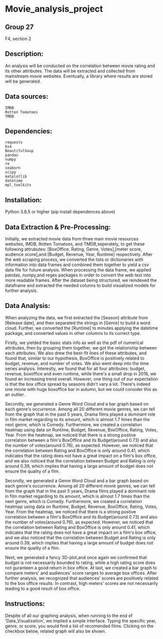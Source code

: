 # Movie_analysis_project

## Group 27
F4, section 2
## Description:
An analysis will be conducted on the correlation between movie rating and its other attributes. The data will be extracted and collected from mainstream movie websites. Eventually, a library where results are stored will be generated.
## Data sources:
```
IMDB
Rotten Tomatoes
TMDB
```
## Dependencies:
```
requests
bs4 
BeautifulSoup
pandas
numpy
re
seaborn
scipy
matplotlib
datetime
mpl_toolkits

```
## Installation:
Python 3.6.5 or higher
(pip install dependences above)

## Data Extraction & Pre-Processing:
Initially, we extracted movie data from three main movie resources websites, IMDB, Rotten Tomatoes, and TMDB,seperately, to get these following attrubutes: [BoxOffice, Rating, Genre, Votes],[meter score, audience score],and [Budget, Revenue, Year, Runtime] respectively. After the web scraping process, we converted the lists or dictionaries with information into data frames and combined them together to yield a csv data file for future analysis. When processing the data frame, we applied pandas, numpy,and regex packages in order to convert the web text into more readable frames. After the dataset being structured, we reindexed the dataframe and extracted the needed colunns to build visualized models for further analysis.

## Data Analysis:
When analyzing the data, we first extracted the [Season] attribute from [Release date], and then separated the strings in [Genre] to build a word cloud. Further, we converted the [Runtime] to minutes applying the datetime package, and converted values in other columns to its correct type. 

Firstly, we yielded the basic stats info as well as the pdf of numerical attributes, then by grouping them together, we got the relationship between each attributes. We also drew the best-fit lines of these attributes, and found that, similar to our hypothesis, BoxOffice is positively related to budget, revenue, and number of votes. We also went deep into the time series analysis. Interestly, we found that for all four attributes: budget, revenue, boxoffice and even runtime, while there's a small drop in 2016, we found an increasing trend overall. However, one thing out of our expectation is that the box office spread by seasons didn't vary a lot. There's indeed one movie with huge boxoffice bar in autumn, but we could consider this as an outlier.

Secondly, we generated a Genre Word Cloud and a bar graph based on each genre's occurrence. Among all 20 different movie genres, we can tell from the graph that in the past 5 years, Drama films played a dominant role in film market regarding to its amount, which is almost 1.7 times than the next genre, which is Comedy. Furthermore, we created a correlation heatmap using data on Runtime, Budget, Revenue, BoxOffice, Rating, Votes, Year. From the heatmap, we noticed that there is a strong postive correlation between a film's BoxOffice and its Budget(around 0.73) and also the number of votes(around 0.76), as expected. However, we noticed that the correlation between Rating and BoxOffice is only around 0.41, which indicates that the rating does not have a great impact on a film's box office, and we also noticed that the correlation between Budget and Rating is only around 0.39, which implies that having a large amount of budget does not ensure the quality of a film. 

Secondly, we generated a Genre Word Cloud and a bar graph based on each genre's occurrence. Among all 20 different movie genres, we can tell from the graph that in the past 5 years, Drama films played a dominant role in film market regarding to its amount, which is almost 1.7 times than the next genre, which is Comedy. Furthermore, we created a correlation heatmap using data on Runtime, Budget, Revenue, BoxOffice, Rating, Votes, Year. From the heatmap, we noticed that there is a strong postive correlation between a film's BoxOffice and its Budget(around 0.73) and also the number of votes(around 0.76), as expected. However, we noticed that the correlation between Rating and BoxOffice is only around 0.41, which indicates that the rating does not have a great impact on a film's box office, and we also noticed that the correlation between Budget and Rating is only around 0.39, which implies that having a large amount of budget does not ensure the quality of a film.

Next, we generated a fancy 3D-plot,and once again we confirmed that budget is not necessarily bounded to rating, while a high rating score does not guranteen a good return in box office. At last, we created a bar graph to compare meters' and audiences' score ranges to average box offices. After further analysis, we recognized that audiences' scores are positively related to the box office results. In contrast, high meters' scores are not necessarily leading to a good result of box office. 


## Instructions:
Despite of all our graphing analysis, when running to the end of 'Data_Visualization', we implied a simple interface. Typing the specific year, genre, or score, you would find a list of recomended films. Clicking on the checkbox below, related graph will also be shown. 




